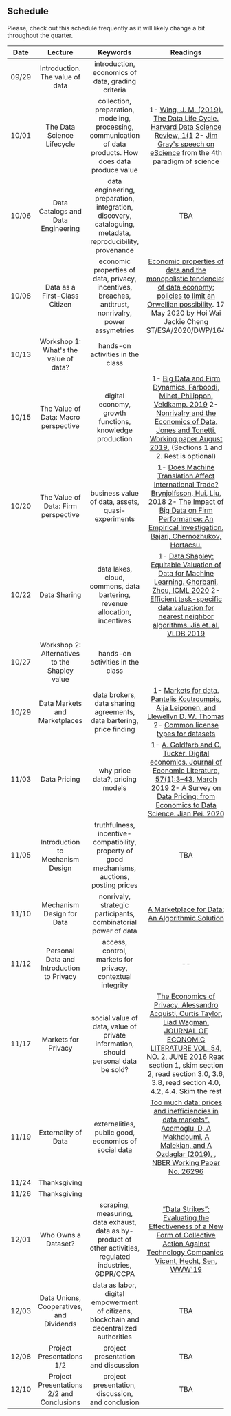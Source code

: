 ## Schedule

Please, check out this schedule frequently as it will likely change a bit throughout the quarter.


|  Date |  Lecture |  Keywords  |  Readings |
|:----:|:----:|:------:|:----:|
| 09/29 | Introduction. The value of data |  introduction, economics of data, grading criteria |   |
| 10/01 | The Data Science Lifecycle | collection, preparation, modeling, processing, communication of data products. How does data produce value | 1- [Wing, J. M. (2019). The Data Life Cycle. Harvard Data Science Review, 1(1]( https://doi.org/10.1162/99608f92.e26845b4) 2- [Jim Gray's speech on eScience](http://itre.cis.upenn.edu/myl/JimGrayOnE-Science.pdf) from the 4th paradigm of science |
| 10/06 | Data Catalogs and Data Engineering | data engineering, preparation, integration, discovery, cataloguing, metadata, reproducibility, provenance | TBA |
| 10/08 | Data as a First-Class Citizen | economic properties of data, privacy, incentives, breaches, antitrust, nonrivalry, power assymetries | [Economic properties of data and the monopolistic tendencies of data economy: policies to limit an Orwellian possibility](https://www.un.org/development/desa/publications/working-paper/wp164). 17 May 2020 by Hoi Wai Jackie Cheng ST/ESA/2020/DWP/164 |
| 10/13 | Workshop 1: What's the value of data? | hands-on activities in the class |  |
| 10/15 | The Value of Data: Macro perspective | digital economy, growth functions, knowledge production | 1- [Big Data and Firm Dynamics. Farboodi, Mihet, Philippon, Veldkamp. 2019](https://www0.gsb.columbia.edu/faculty/lveldkamp/papers/BigDataPnP_manuscript_Veldkamp.pdf) 2- [Nonrivalry and the Economics of Data. Jones and Tonetti. Working paper August 2019.](https://www.gsb.stanford.edu/faculty-research/working-papers/nonrivalry-economics-data) (Sections 1 and 2. Rest is optional) |
| 10/20 | The Value of Data: Firm perspective | business value of data, assets, quasi-experiments | 1- [Does Machine Translation Affect International Trade? Brynjolfsson, Hui, Liu, 2018](http://ide.mit.edu/sites/default/files/publications/Machine_Translation_NBER.pdf) 2- [The Impact of Big Data on Firm Performance: An Empirical Investigation. Bajari, Chernozhukov, Hortacsu.](https://www.google.com/url?sa=t&rct=j&q=&esrc=s&source=web&cd=&ved=2ahUKEwj2k-HxyLHsAhWKX80KHZYNCbAQFjAAegQIBRAC&url=https%3A%2F%2Fwww.aeaweb.org%2Fconference%2F2019%2Fpreliminary%2Fpaper%2FATH33ari&usg=AOvVaw2VpUEzpn0_Sia3728ro8iB)|
| 10/22 | Data Sharing | data lakes, cloud, commons, data bartering, revenue allocation, incentives | 1- [Data Shapley: Equitable Valuation of Data for Machine Learning. Ghorbani, Zhou, ICML 2020](http://proceedings.mlr.press/v97/ghorbani19c/ghorbani19c.pdf) 2- [Efficient task-specific data valuation for nearest neighbor algorithms. Jia et. al. VLDB 2019](https://dl.acm.org/doi/10.14778/3342263.3342637) |
| 10/27 | Workshop 2: Alternatives to the Shapley value | hands-on activities in the class |  |
| 10/29 | Data Markets and Marketplaces | data brokers, data sharing agreements, data bartering, price finding | 1- [Markets for data. Pantelis Koutroumpis, Aija Leiponen, and Llewellyn D. W. Thomas](https://academic.oup.com/icc/article/29/3/645/5804957) 2- [Common license types for datasets](https://help.data.world/hc/en-us/articles/115006114287-Common-license-types-for-datasets) |
| 11/03 | Data Pricing | why price data?, pricing models  | 1- [A. Goldfarb and C. Tucker. Digital economics. Journal of Economic Literature, 57(1):3–43, March 2019](https://www.aeaweb.org/articles?id=10.1257/jel.20171452) 2- [A Survey on Data Pricing: from Economics to Data Science. Jian Pei. 2020](https://arxiv.org/pdf/2009.04462.pdf) |
| 11/05 | Introduction to Mechanism Design | truthfulness, incentive-compatibility, property of good mechanisms, auctions, posting prices | TBA |
| 11/10 | Mechanism Design for Data | nonrivaly, strategic participants, combinatorial power of data | [A Marketplace for Data: An Algorithmic Solution](https://arxiv.org/abs/1805.08125) |
| 11/12 | Personal Data and Introduction to Privacy | access, control, markets for privacy, contextual integrity | -- |
| 11/17 | Markets for Privacy | social value of data, value of private information, should personal data be sold? | [The Economics of Privacy. Alessandro Acquisti, Curtis Taylor, Liad Wagman. JOURNAL OF ECONOMIC LITERATURE VOL. 54, NO. 2, JUNE 2016](https://www.aeaweb.org/articles?id=10.1257/jel.54.2.442) Read section 1, skim section 2, read section 3.0, 3.6, 3.8, read section 4.0, 4.2, 4.4. Skim the rest |
| 11/19 | Externality of Data | externalities, public good, economics of social data | [Too much data: prices and inefficiencies in data markets”. Acemoglu, D, A Makhdoumi, A Malekian, and A Ozdaglar (2019), , NBER Working Paper No. 26296](https://repec.cepr.org/repec/cpr/ceprdp/DP14225.pdf) |
| 11/24 | Thanksgiving |  |  |
| 11/26 | Thanksgiving |  |  |
| 12/01 | Who Owns a Dataset? | scraping, measuring, data exhaust, data as by-product of other activities, regulated industries, GDPR/CCPA | [“Data Strikes”: Evaluating the Effectiveness of a New Form of Collective Action Against Technology Companies. Vicent, Hecht, Sen, WWW'19](https://brenthecht.com/publications/thewebconference2019_datastrikes.pdf) |
| 12/03 | Data Unions, Cooperatives, and Dividends | data as labor, digital empowerment of citizens, blockchain and decentralized authorities | TBA |
| 12/08 | Project Presentations 1/2 | project presentation and discussion | TBA |
| 12/10 | Project Presentations 2/2 and Conclusions | project presentation, discussion, and conclusion | TBA |

